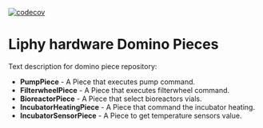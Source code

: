 [![codecov](https://github.com/lidiriel/liphy_hw_domino_pieces)](https://lidiriel/liphy_hw_domino_pieces)

# Liphy hardware Domino Pieces
Text description for domino piece repository:

- **PumpPiece** - A Piece that executes pump command.
- **FilterwheelPiece** - A Piece that executes filterwheel command.
- **BioreactorPiece** - A Piece that select bioreactors vials.
- **IncubatorHeatingPiece** - A Piece that command the incubator heating.
- **IncubatorSensorPiece** - A Piece to get temperature sensors value.

